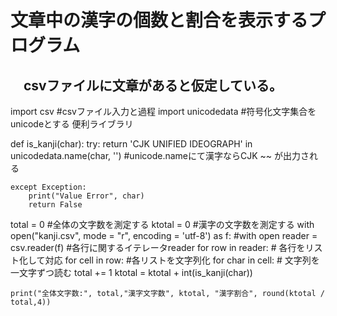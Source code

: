 # 文章中の漢字の個数と割合を表示するプログラム
## 　csvファイルに文章があると仮定している。



import csv #csvファイル入力と過程
import unicodedata #符号化文字集合をunicodeとする 便利ライブラリ

def is_kanji(char):
    try:
        return 'CJK UNIFIED IDEOGRAPH' in unicodedata.name(char, '')  #unicode.nameにて漢字ならCJK ~~ が出力される

    except Exception:
        print("Value Error", char) 
        return False
         
    
total = 0 #全体の文字数を測定する
ktotal = 0 #漢字の文字数を測定する
with open("kanji.csv", mode = "r", encoding = 'utf-8') as f: #with open
    reader = csv.reader(f) #各行に関するイテレータreader 
    for row in reader: # 各行をリスト化して対応
        for cell in row: #各リストを文字列化
            for char in cell: # 文字列を一文字ずつ読む
                total += 1
                ktotal = ktotal + int(is_kanji(char)) 
    
    print("全体文字数:", total,"漢字文字数", ktotal, "漢字割合", round(ktotal / total,4))

